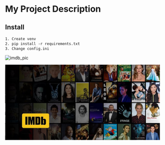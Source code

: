 # My Project Description

##  Install

	1. Create venv
	2. pip install -r requirements.txt
	3. Change config.ini



![imdb_pic]("./images/imdb_pic.jpg")

<img src="./images/imdb_pic.jpg">